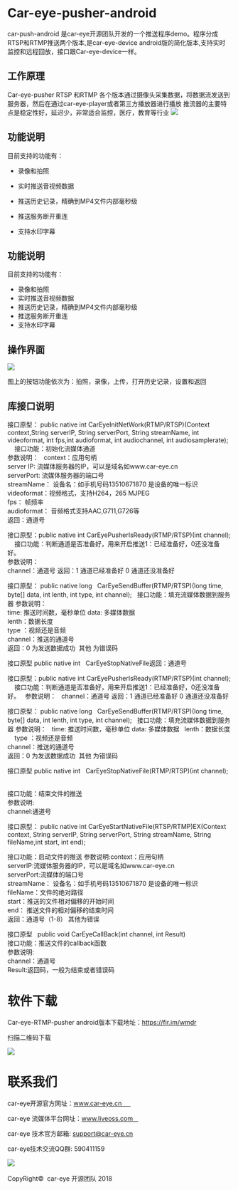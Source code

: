 # Car-eye-pusher-android        

car-push-android 是car-eye开源团队开发的一个推送程序demo。程序分成RTSP和RTMP推送两个版本,是car-eye-device android版的简化版本,支持实时监控和远程回放，接口跟Car-eye-device一样。

## 工作原理

Car-eye-pusher RTSP 和RTMP 各个版本通过摄像头采集数据，将数据流发送到服务器，然后在通过car-eye-player或者第三方播放器进行播放
推流器的主要特点是稳定性好，延迟少，非常适合监控，医疗，教育等行业
![](https://github.com/Car-eye-team/Car-eye-pusher-android/blob/master/%E6%8E%A8%E6%B5%81/pusher-machine.png)

## 功能说明
目前支持的功能有：

* 录像和拍照

* 实时推送音视频数据

* 推送历史记录，精确到MP4文件内部毫秒级

* 推送服务断开重连

* 支持水印字幕



## 功能说明

目前支持的功能有：
* 录像和拍照
* 实时推送音视频数据
* 推送历史记录，精确到MP4文件内部毫秒级
* 推送服务断开重连
* 支持水印字幕

## 操作界面

![](https://github.com/Car-eye-team/Car-eye-pusher-android/blob/master/%E6%8E%A8%E6%B5%81/pusher.jpg)

图上的按钮功能依次为：拍照，录像，上传，打开历史记录，设置和返回


## 库接口说明

接口原型： public native int  CarEyeInitNetWork(RTMP/RTSP)(Context context,String serverIP, String serverPort, String streamName, int videoformat, int fps,int audioformat, int audiochannel, int audiosamplerate);    
接口功能：初始化流媒体通道     
参数说明：   
context：应用句柄     
server IP: 流媒体服务器的IP，可以是域名如www.car-eye.cn    
serverPort: 流媒体服务器的端口号       
streamName： 设备名：如手机号码13510671870 是设备的唯一标识        
videoformat：视频格式，支持H264，265 MJPEG       
fps： 帧频率     
audioformat： 音频格式支持AAC,G711,G726等        
返回：通道号   

接口原型：public native int 	 CarEyePusherIsReady(RTMP/RTSP)(int channel);     
接口功能：判断通道是否准备好，用来开启推送1：已经准备好，0还没准备好。   
参数说明：   
channel：通道号
返回：1 通道已经准备好 0 通道还没准备好

接口原型： public native long   CarEyeSendBuffer(RTMP/RTSP)(long time, byte[] data, int lenth, int type, int channel);   
接口功能：填充流媒体数据到服务器 
参数说明：   
time: 推送时间数，毫秒单位
data:  多媒体数据   
lenth：数据长度    
type ：视频还是音频   
channel：推送的通道号  
返回：0 为发送数据成功  其他 为错误码


接口原型 public native int    CarEyeStopNativeFile返回：通道号

接口原型：public native int 	 CarEyePusherIsReady(RTMP/RTSP)(int channel);     
接口功能：判断通道是否准备好，用来开启推送1：已经准备好，0还没准备好。   
参数说明：   
channel：通道号
返回：1 通道已经准备好 0 通道还没准备好

接口原型： public native long   CarEyeSendBuffer(RTMP/RTSP)(long time, byte[] data, int lenth, int type, int channel);   
接口功能：填充流媒体数据到服务器 
参数说明：   
time: 推送时间数，毫秒单位
data:  多媒体数据   
lenth：数据长度    
type ：视频还是音频      
channel：推送的通道号      
返回：0 为发送数据成功  其他 为错误码


接口原型 public native int    CarEyeStopNativeFile(RTMP/RTSP)(int channel);   

接口功能：结束文件的推送   
参数说明:   
channel:通道号  

接口原型： public native int   CarEyeStartNativeFile(RTSP/RTMP)EX(Context context, String serverIP, String serverPort, String streamName,  String fileName,int start, int end);          

接口功能：启动文件的推送 
参数说明:context：应用句柄  
serverIP:流媒体服务器的IP，可以是域名如www.car-eye.cn     
serverPort:流媒体的端口号      
streamName： 设备名：如手机号码13510671870 是设备的唯一标识  
fileName：文件的绝对路径      
start：推送的文件相对偏移的开始时间       
end：  推送文件的相对偏移的结束时间        
返回：通道号（1-8） 其他为错误        

接口原型   public void  CarEyeCallBack(int channel, int Result)   
接口功能：推送文件的callback函数        
参数说明:    
channel：通道号     
Result:返回码，一般为结束或者错误码      


# 软件下载

Car-eye-RTMP-pusher android版本下载地址：https://fir.im/wmdr

扫描二维码下载   

![](https://github.com/Car-eye-team/Car-eye-pusher-android/blob/master/%E6%8E%A8%E6%B5%81/RTMP-PUSHER-%E4%BA%8C%E7%BB%B4%E7%A0%81.png)



# 联系我们     

car-eye开源官方网址：www.car-eye.cn       

car-eye 流媒体平台网址：www.liveoss.com    

car-eye 技术官方邮箱: support@car-eye.cn    

car-eye技术交流QQ群: 590411159      

![](https://github.com/Car-eye-team/Car-eye-server/blob/master/car-server/doc/QQ.jpg)  


CopyRight©  car-eye 开源团队 2018

